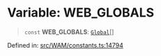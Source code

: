 # Variable: WEB\_GLOBALS

> `const` **WEB\_GLOBALS**: [`Global`](../type-aliases/Global.md)[]

Defined in: [src/WAM/constants.ts:14794](https://github.com/Fokusdotid/bail/blob/82f46c566476ac566bfd781dede14412fcdfb787/src/WAM/constants.ts#L14794)
